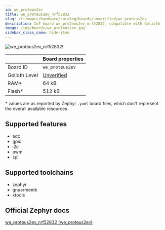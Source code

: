 ```yaml
---
id: we_proteus2ev
title: we_proteus2ev_nrf52832
slug: /firmware/hardware/catalog/boards/unverified/we_proteus2ev
description: IoT board we_proteus2ev_nrf52832, compatible with Golioth at unverified level.
image: /img/boards/we_proteus2ev.jpg
sidebar_class_name: hide-item
---
```


[//]: # (This is an auto-generated file, do not edit! Changes to it will be lost upon re-generation)

![we_proteus2ev_nrf52832!](/img/boards/we_proteus2ev.jpg "we_proteus2ev_nrf52832")

|                | Board properties     |
| -------------  | -------------------- |
| Board ID       | `we_proteus2ev` |
| Golioth Level  | [Unverified](/firmware/hardware#unverified-boards) |
| RAM*           | 64 kB |
| Flash*         | 512 kB |

\* values are as reported by Zephyr `.yaml` board files, which don't represent the overall available resources



## Supported features

* adc
* gpio
* i2c
* pwm
* spi

## Supported toolchains

* zephyr
* gnuarmemb
* xtools

## Official Zephyr docs

[we_proteus2ev_nrf52832 (we_proteus2ev)](https://docs.zephyrproject.org/latest/boards/we/proteus2ev/doc/index.html)

